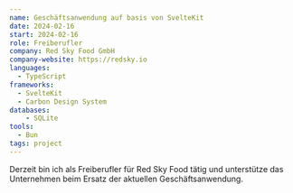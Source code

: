 ```yaml
---
name: Geschäftsanwendung auf basis von SvelteKit
date: 2024-02-16
start: 2024-02-16
role: Freiberufler
company: Red Sky Food GmbH
company-website: https://redsky.io
languages:
  - TypeScript
frameworks:
  - SvelteKit
  - Carbon Design System
databases:
	- SQLite
tools:
  - Bun
tags: project
---
```


Derzeit bin ich als Freiberufler für Red Sky Food tätig und unterstütze das Unternehmen beim Ersatz der aktuellen Geschäftsanwendung.
